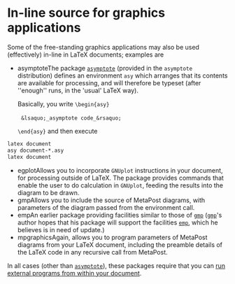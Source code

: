 # In-line source for graphics applications

Some of the free-standing graphics applications may also be used
(effectively) in-line in LaTeX documents; examples are

- asymptoteThe package [`asymptote`](http://ctan.org/pkg/asymptote) (provided in the
  `asymptote` distribution) defines an environment
  `asy` which arranges that its contents are available for
  processing, and will therefore be typeset (after ''enough'' runs, in
  the 'usual' LaTeX way).

  Basically, you write
    `\begin{asy}`

    &nbsp;&nbsp;`&lsaquo;_asymptote code_&rsaquo;`

    `\end{asy}`
  and then execute
```latex
latex document
asy document-*.asy
latex document
```
- egplotAllows you to incorporate `GNUplot`
  instructions in your document, for processing outside of LaTeX.
  The package provides commands that enable the user to do calculation
  in `GNUplot`, feeding the results into the diagram
  to be drawn.
- gmpAllows you to include the source of MetaPost diagrams, with
  parameters of the diagram passed from the environment call.
- empAn earlier package providing facilities similar to those of
  [`gmp`](http://ctan.org/pkg/gmp) ([`gmp`](http://ctan.org/pkg/gmp)'s author hopes that his package will
  support the facilities [`emp`](http://ctan.org/pkg/emp), which he believes is in need
  of update.)
- mpgraphicsAgain, allows you to program parameters of MetaPost
  diagrams from your LaTeX document, including the preamble details
  of the LaTeX code in any recursive call from MetaPost.

In all cases (other than [`asymptote`](http://ctan.org/pkg/asymptote)), these packages require
that you can 
[run external programs from within your document](./FAQ-spawnprog.html).

